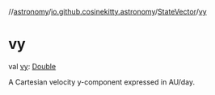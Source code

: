 //[astronomy](../../../index.md)/[io.github.cosinekitty.astronomy](../index.md)/[StateVector](index.md)/[vy](vy.md)

# vy

val [vy](vy.md): [Double](https://kotlinlang.org/api/latest/jvm/stdlib/kotlin/-double/index.html)

A Cartesian velocity y-component expressed in AU/day.
